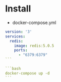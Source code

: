 # Install
- docker-compose.yml
````yml
version: '3'
services:
  redis:
    image: redis:5.0.5
    ports:
      - "6379:6379"
```

```bash
docker-compose up -d
```
